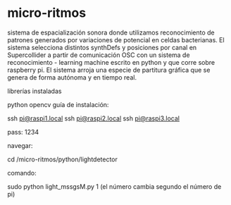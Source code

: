 # micro-ritmos
sistema de espacialización sonora donde utilizamos reconocimiento de patrones generados por variaciones de potencial en celdas bacterianas. El sistema selecciona distintos synthDefs y posiciones por canal en Supercollider a partir de comunicación OSC con un sistema de reconocimiento - learning machine escrito en python y que corre sobre raspberry pi. El sistema arroja una especie de partitura gráfica que se genera de forma autónoma y en tiempo real. 

librerías instaladas

python opencv
guía de instalación:

ssh pi@raspi1.local
ssh pi@raspi2.local
ssh pi@raspi3.local

pass: 1234


navegar:

cd /micro-ritmos/python/lightdetector

comando:

sudo python light_mssgsM.py 1 (el número cambia segundo el número de pi)
